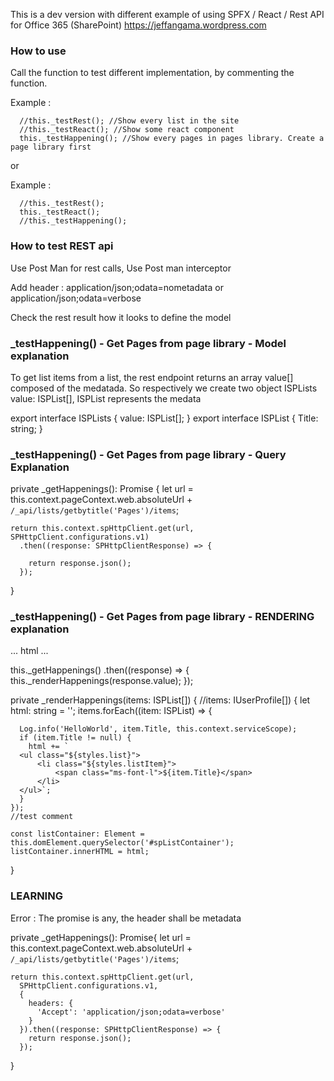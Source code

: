 This is a dev version with different example of using SPFX / React / Rest API for Office 365 (SharePoint)
https://jeffangama.wordpress.com

### How to use

Call the function to test different implementation, by commenting the function.

Example :

      //this._testRest(); //Show every list in the site
      //this._testReact(); //Show some react component
      this._testHappening(); //Show every pages in pages library. Create a page library first

or 

Example :

      //this._testRest();
      this._testReact();
      //this._testHappening();

### How to test REST api
Use Post Man for rest calls, Use Post man interceptor

Add header :
application/json;odata=nometadata
or
application/json;odata=verbose

Check the rest result how it looks to define the model

### _testHappening() - Get Pages from page library - Model explanation

To get list items from a list, the rest endpoint returns an array value[] composed of the medatada.
So respectively we create two object ISPLists value: ISPList[], ISPList represents the medata

export interface ISPLists {
  value: ISPList[];
}
export interface ISPList {
  Title: string;
}

### _testHappening() - Get Pages from page library - Query Explanation

private _getHappenings(): Promise<ISPLists> {
    let url = this.context.pageContext.web.absoluteUrl + `/_api/lists/getbytitle('Pages')/items`;

    return this.context.spHttpClient.get(url, SPHttpClient.configurations.v1)
      .then((response: SPHttpClientResponse) => {
     
        return response.json();
      });
  }

### _testHappening() - Get Pages from page library - RENDERING explanation

...
html
...

 this._getHappenings()
      .then((response) => {
        this._renderHappenings(response.value);
      });



 private _renderHappenings(items: ISPList[]) { //items: IUserProfile[]) {
    let html: string = '';
    items.forEach((item: ISPList) => {

      Log.info('HelloWorld', item.Title, this.context.serviceScope);
      if (item.Title != null) {
        html += `
      <ul class="${styles.list}">
          <li class="${styles.listItem}">
              <span class="ms-font-l">${item.Title}</span>
          </li>
      </ul>`;
      }
    });
    //test comment

    const listContainer: Element = this.domElement.querySelector('#spListContainer');
    listContainer.innerHTML = html;
  }


  ### LEARNING

  Error : The promise is any, the header shall be metadata

  private _getHappenings(): Promise<any>{
    let url = this.context.pageContext.web.absoluteUrl + `/_api/lists/getbytitle('Pages')/items`;

    return this.context.spHttpClient.get(url,
      SPHttpClient.configurations.v1,
      {
        headers: {
          'Accept': 'application/json;odata=verbose'
        }
      }).then((response: SPHttpClientResponse) => {
        return response.json();
      });
  }